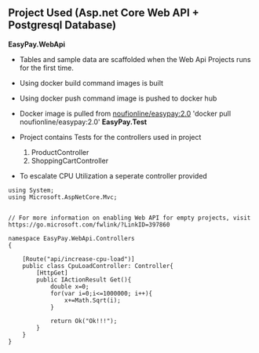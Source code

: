 ## Project Used (Asp.net Core Web API + Postgresql Database)


**EasyPay.WebApi**

- Tables and sample data are scaffolded when the Web Api Projects runs for the first time.
- Using docker build command images is built
- Using docker push command image is pushed to docker hub
- Docker image is pulled from [noufionline/easypay:2.0](https://hub.docker.com/r/noufionline/easypay) 
  'docker pull noufionline/easypay:2.0'
**EasyPay.Test**

- Project contains Tests for the controllers used in project
  1. ProductController
  2. ShoppingCartController
  
- To escalate CPU Utilization a seperate controller provided

```
using System;
using Microsoft.AspNetCore.Mvc;


// For more information on enabling Web API for empty projects, visit https://go.microsoft.com/fwlink/?LinkID=397860

namespace EasyPay.WebApi.Controllers
{

    [Route("api/increase-cpu-load")]
    public class CpuLoadController: Controller{
        [HttpGet]
        public IActionResult Get(){
            double x=0;
            for(var i=0;i<=1000000; i++){
                x+=Math.Sqrt(i);
            }

            return Ok("Ok!!!");
        }
    }
}

```
